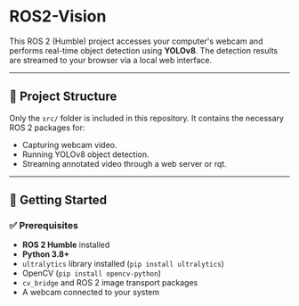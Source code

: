 # ROS2-Vision

This ROS 2 (Humble) project accesses your computer's webcam and performs real-time object detection using **YOLOv8**. The detection results are streamed to your browser via a local web interface.

---

## 📁 Project Structure

Only the `src/` folder is included in this repository. It contains the necessary ROS 2 packages for:

- Capturing webcam video.
- Running YOLOv8 object detection.
- Streaming annotated video through a web server or rqt.

---

## 🚀 Getting Started

### ✅ Prerequisites

- **ROS 2 Humble** installed
- **Python 3.8+**
- `ultralytics` library installed (`pip install ultralytics`)
- OpenCV (`pip install opencv-python`)
- `cv_bridge` and ROS 2 image transport packages
- A webcam connected to your system
